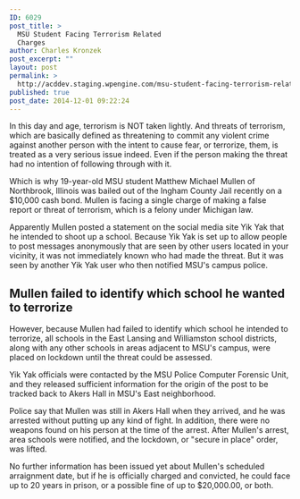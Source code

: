 ```yaml
---
ID: 6029
post_title: >
  MSU Student Facing Terrorism Related
  Charges
author: Charles Kronzek
post_excerpt: ""
layout: post
permalink: >
  http://acddev.staging.wpengine.com/msu-student-facing-terrorism-related-charges.html
published: true
post_date: 2014-12-01 09:22:24
---
```

In this day and age, terrorism is NOT taken lightly. And threats of terrorism, which are basically defined as threatening to commit any violent crime against another person with the intent to cause fear, or terrorize, them, is treated as a very serious issue indeed. Even if the person making the threat had no intention of following through with it.

Which is why 19-year-old MSU student Matthew Michael Mullen of Northbrook, Illinois was bailed out of the Ingham County Jail recently on a $10,000 cash bond. Mullen is facing a single charge of making a false report or threat of terrorism, which is a felony under Michigan law.<!--more-->

Apparently Mullen posted a statement on the social media site Yik Yak that he intended to shoot up a school. Because Yik Yak is set up to allow people to post messages anonymously that are seen by other users located in your vicinity, it was not immediately known who had made the threat. But it was seen by another Yik Yak user who then notified MSU's campus police.

<h2>Mullen failed to identify which school he wanted to terrorize</h2>

However, because Mullen had failed to identify which school he intended to terrorize, all schools in the East Lansing and Williamston school districts, along with any other schools in areas adjacent to MSU's campus, were placed on lockdown until the threat could be assessed.

Yik Yak officials were contacted by the MSU Police Computer Forensic Unit, and they released sufficient information for the origin of the post to be tracked back to Akers Hall in MSU's East neighborhood.

Police say that Mullen was still in Akers Hall when they arrived, and he was arrested without putting up any kind of fight. In addition, there were no weapons found on his person at the time of the arrest. After Mullen's arrest, area schools were notified, and the lockdown, or "secure in place" order, was lifted.

No further information has been issued yet about Mullen's scheduled arraignment date, but if he is officially charged and convicted, he could face up to 20 years in prison, or a possible fine of up to $20,000.00, or both.